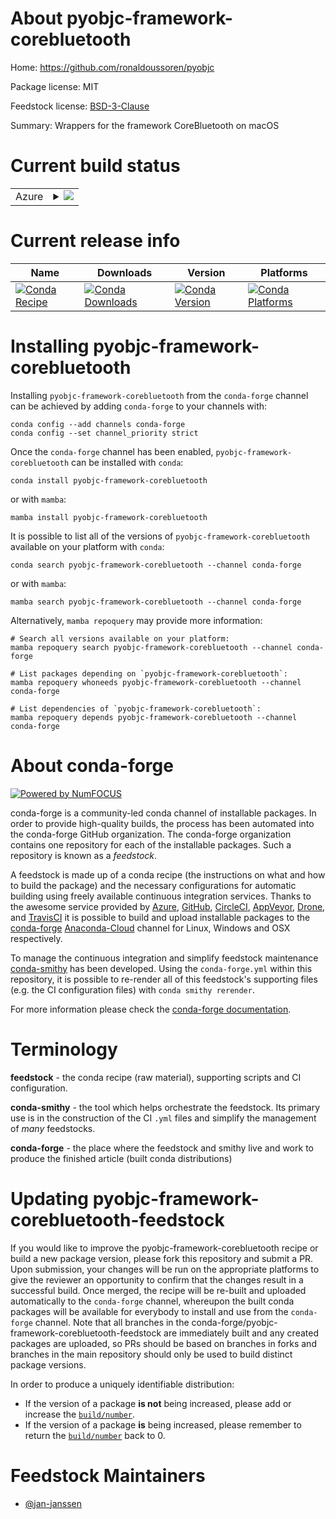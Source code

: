 About pyobjc-framework-corebluetooth
====================================

Home: https://github.com/ronaldoussoren/pyobjc

Package license: MIT

Feedstock license: [BSD-3-Clause](https://github.com/conda-forge/pyobjc-framework-corebluetooth-feedstock/blob/main/LICENSE.txt)

Summary: Wrappers for the framework CoreBluetooth on macOS

Current build status
====================


<table>
    
  <tr>
    <td>Azure</td>
    <td>
      <details>
        <summary>
          <a href="https://dev.azure.com/conda-forge/feedstock-builds/_build/latest?definitionId=16928&branchName=main">
            <img src="https://dev.azure.com/conda-forge/feedstock-builds/_apis/build/status/pyobjc-framework-corebluetooth-feedstock?branchName=main">
          </a>
        </summary>
        <table>
          <thead><tr><th>Variant</th><th>Status</th></tr></thead>
          <tbody><tr>
              <td>osx_64_python3.10.____cpython</td>
              <td>
                <a href="https://dev.azure.com/conda-forge/feedstock-builds/_build/latest?definitionId=16928&branchName=main">
                  <img src="https://dev.azure.com/conda-forge/feedstock-builds/_apis/build/status/pyobjc-framework-corebluetooth-feedstock?branchName=main&jobName=osx&configuration=osx%20osx_64_python3.10.____cpython" alt="variant">
                </a>
              </td>
            </tr><tr>
              <td>osx_64_python3.11.____cpython</td>
              <td>
                <a href="https://dev.azure.com/conda-forge/feedstock-builds/_build/latest?definitionId=16928&branchName=main">
                  <img src="https://dev.azure.com/conda-forge/feedstock-builds/_apis/build/status/pyobjc-framework-corebluetooth-feedstock?branchName=main&jobName=osx&configuration=osx%20osx_64_python3.11.____cpython" alt="variant">
                </a>
              </td>
            </tr><tr>
              <td>osx_64_python3.8.____cpython</td>
              <td>
                <a href="https://dev.azure.com/conda-forge/feedstock-builds/_build/latest?definitionId=16928&branchName=main">
                  <img src="https://dev.azure.com/conda-forge/feedstock-builds/_apis/build/status/pyobjc-framework-corebluetooth-feedstock?branchName=main&jobName=osx&configuration=osx%20osx_64_python3.8.____cpython" alt="variant">
                </a>
              </td>
            </tr><tr>
              <td>osx_64_python3.9.____cpython</td>
              <td>
                <a href="https://dev.azure.com/conda-forge/feedstock-builds/_build/latest?definitionId=16928&branchName=main">
                  <img src="https://dev.azure.com/conda-forge/feedstock-builds/_apis/build/status/pyobjc-framework-corebluetooth-feedstock?branchName=main&jobName=osx&configuration=osx%20osx_64_python3.9.____cpython" alt="variant">
                </a>
              </td>
            </tr>
          </tbody>
        </table>
      </details>
    </td>
  </tr>
</table>

Current release info
====================

| Name | Downloads | Version | Platforms |
| --- | --- | --- | --- |
| [![Conda Recipe](https://img.shields.io/badge/recipe-pyobjc--framework--corebluetooth-green.svg)](https://anaconda.org/conda-forge/pyobjc-framework-corebluetooth) | [![Conda Downloads](https://img.shields.io/conda/dn/conda-forge/pyobjc-framework-corebluetooth.svg)](https://anaconda.org/conda-forge/pyobjc-framework-corebluetooth) | [![Conda Version](https://img.shields.io/conda/vn/conda-forge/pyobjc-framework-corebluetooth.svg)](https://anaconda.org/conda-forge/pyobjc-framework-corebluetooth) | [![Conda Platforms](https://img.shields.io/conda/pn/conda-forge/pyobjc-framework-corebluetooth.svg)](https://anaconda.org/conda-forge/pyobjc-framework-corebluetooth) |

Installing pyobjc-framework-corebluetooth
=========================================

Installing `pyobjc-framework-corebluetooth` from the `conda-forge` channel can be achieved by adding `conda-forge` to your channels with:

```
conda config --add channels conda-forge
conda config --set channel_priority strict
```

Once the `conda-forge` channel has been enabled, `pyobjc-framework-corebluetooth` can be installed with `conda`:

```
conda install pyobjc-framework-corebluetooth
```

or with `mamba`:

```
mamba install pyobjc-framework-corebluetooth
```

It is possible to list all of the versions of `pyobjc-framework-corebluetooth` available on your platform with `conda`:

```
conda search pyobjc-framework-corebluetooth --channel conda-forge
```

or with `mamba`:

```
mamba search pyobjc-framework-corebluetooth --channel conda-forge
```

Alternatively, `mamba repoquery` may provide more information:

```
# Search all versions available on your platform:
mamba repoquery search pyobjc-framework-corebluetooth --channel conda-forge

# List packages depending on `pyobjc-framework-corebluetooth`:
mamba repoquery whoneeds pyobjc-framework-corebluetooth --channel conda-forge

# List dependencies of `pyobjc-framework-corebluetooth`:
mamba repoquery depends pyobjc-framework-corebluetooth --channel conda-forge
```


About conda-forge
=================

[![Powered by
NumFOCUS](https://img.shields.io/badge/powered%20by-NumFOCUS-orange.svg?style=flat&colorA=E1523D&colorB=007D8A)](https://numfocus.org)

conda-forge is a community-led conda channel of installable packages.
In order to provide high-quality builds, the process has been automated into the
conda-forge GitHub organization. The conda-forge organization contains one repository
for each of the installable packages. Such a repository is known as a *feedstock*.

A feedstock is made up of a conda recipe (the instructions on what and how to build
the package) and the necessary configurations for automatic building using freely
available continuous integration services. Thanks to the awesome service provided by
[Azure](https://azure.microsoft.com/en-us/services/devops/), [GitHub](https://github.com/),
[CircleCI](https://circleci.com/), [AppVeyor](https://www.appveyor.com/),
[Drone](https://cloud.drone.io/welcome), and [TravisCI](https://travis-ci.com/)
it is possible to build and upload installable packages to the
[conda-forge](https://anaconda.org/conda-forge) [Anaconda-Cloud](https://anaconda.org/)
channel for Linux, Windows and OSX respectively.

To manage the continuous integration and simplify feedstock maintenance
[conda-smithy](https://github.com/conda-forge/conda-smithy) has been developed.
Using the ``conda-forge.yml`` within this repository, it is possible to re-render all of
this feedstock's supporting files (e.g. the CI configuration files) with ``conda smithy rerender``.

For more information please check the [conda-forge documentation](https://conda-forge.org/docs/).

Terminology
===========

**feedstock** - the conda recipe (raw material), supporting scripts and CI configuration.

**conda-smithy** - the tool which helps orchestrate the feedstock.
                   Its primary use is in the construction of the CI ``.yml`` files
                   and simplify the management of *many* feedstocks.

**conda-forge** - the place where the feedstock and smithy live and work to
                  produce the finished article (built conda distributions)


Updating pyobjc-framework-corebluetooth-feedstock
=================================================

If you would like to improve the pyobjc-framework-corebluetooth recipe or build a new
package version, please fork this repository and submit a PR. Upon submission,
your changes will be run on the appropriate platforms to give the reviewer an
opportunity to confirm that the changes result in a successful build. Once
merged, the recipe will be re-built and uploaded automatically to the
`conda-forge` channel, whereupon the built conda packages will be available for
everybody to install and use from the `conda-forge` channel.
Note that all branches in the conda-forge/pyobjc-framework-corebluetooth-feedstock are
immediately built and any created packages are uploaded, so PRs should be based
on branches in forks and branches in the main repository should only be used to
build distinct package versions.

In order to produce a uniquely identifiable distribution:
 * If the version of a package **is not** being increased, please add or increase
   the [``build/number``](https://docs.conda.io/projects/conda-build/en/latest/resources/define-metadata.html#build-number-and-string).
 * If the version of a package **is** being increased, please remember to return
   the [``build/number``](https://docs.conda.io/projects/conda-build/en/latest/resources/define-metadata.html#build-number-and-string)
   back to 0.

Feedstock Maintainers
=====================

* [@jan-janssen](https://github.com/jan-janssen/)

